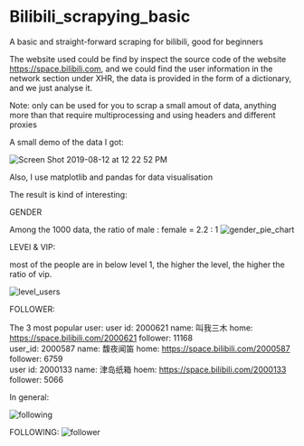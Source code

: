 # Bilibili_scrapying_basic
A basic and straight-forward scraping for bilibili, good for beginners


The website used could be find by inspect the source code of the website https://space.bilibili.com, 
and we could find the user information in the network section under XHR, the data is provided in the 
form of a dictionary, and we just analyse it. 


Note: only can be used for you to scrap a small amout of data, anything more than that require multiprocessing
      and using headers and different proxies 
      
A small demo of the data I got:

![Screen Shot 2019-08-12 at 12 22 52 PM](https://user-images.githubusercontent.com/52882728/62845662-74457400-bcfc-11e9-82e3-6dadb0e339f8.png)


Also, I use matplotlib and pandas for data visualisation

The result is kind of interesting: 

GENDER

Among the 1000 data, 
the ratio of male : female = 2.2 : 1
![gender_pie_chart](https://user-images.githubusercontent.com/52882728/62911891-897fd880-bdb8-11e9-932e-7ac85efbc3a2.png)



LEVEl & VIP:

most of the people are in below level 1, 
the higher the level, the higher the ratio of vip. 

![level_users](https://user-images.githubusercontent.com/52882728/62911815-47ef2d80-bdb8-11e9-91c9-0fae8fbf23ee.png)



FOLLOWER:

The 3 most popular user:
user id: 2000621 name: 叫我三木  home: https://space.bilibili.com/2000621  follower: 11168    
user_id: 2000587 name: 馥夜闻笛  home: https://space.bilibili.com/2000587  follower: 6759    
user id: 2000133 name: 津岛纸箱  hoem: https://space.bilibili.com/2000133  follower: 5066

In general:


![following](https://user-images.githubusercontent.com/52882728/62911996-fc894f00-bdb8-11e9-8704-54225db9ea40.png)





FOLLOWING:
![follower](https://user-images.githubusercontent.com/52882728/62912015-0743e400-bdb9-11e9-838f-efdca210a785.png)









